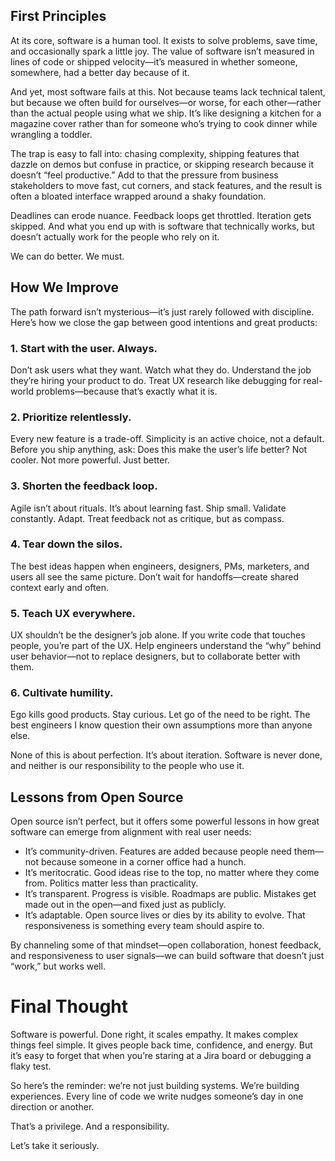 ## First Principles

At its core, software is a human tool. It exists to solve problems, save time, and occasionally spark a little joy. The value of software isn’t measured in lines of code or shipped velocity—it’s measured in whether someone, somewhere, had a better day because of it.

And yet, most software fails at this. Not because teams lack technical talent, but because we often build for ourselves—or worse, for each other—rather than the actual people using what we ship. It’s like designing a kitchen for a magazine cover rather than for someone who’s trying to cook dinner while wrangling a toddler.

The trap is easy to fall into: chasing complexity, shipping features that dazzle on demos but confuse in practice, or skipping research because it doesn’t “feel productive.” Add to that the pressure from business stakeholders to move fast, cut corners, and stack features, and the result is often a bloated interface wrapped around a shaky foundation.

Deadlines can erode nuance. Feedback loops get throttled. Iteration gets skipped. And what you end up with is software that technically works, but doesn’t actually work for the people who rely on it.

We can do better. We must.

## How We Improve

The path forward isn’t mysterious—it’s just rarely followed with discipline. Here’s how we close the gap between good intentions and great products:

### 1. Start with the user. Always.

Don’t ask users what they want. Watch what they do. Understand the job they’re hiring your product to do. Treat UX research like debugging for real-world problems—because that’s exactly what it is.

### 2. Prioritize relentlessly.

Every new feature is a trade-off. Simplicity is an active choice, not a default. Before you ship anything, ask: Does this make the user’s life better? Not cooler. Not more powerful. Just better.

### 3. Shorten the feedback loop.

Agile isn’t about rituals. It’s about learning fast. Ship small. Validate constantly. Adapt. Treat feedback not as critique, but as compass.

### 4. Tear down the silos.

The best ideas happen when engineers, designers, PMs, marketers, and users all see the same picture. Don’t wait for handoffs—create shared context early and often.

### 5. Teach UX everywhere.

UX shouldn’t be the designer’s job alone. If you write code that touches people, you’re part of the UX. Help engineers understand the “why” behind user behavior—not to replace designers, but to collaborate better with them.

### 6. Cultivate humility.

Ego kills good products. Stay curious. Let go of the need to be right. The best engineers I know question their own assumptions more than anyone else.

None of this is about perfection. It’s about iteration. Software is never done, and neither is our responsibility to the people who use it.

## Lessons from Open Source

Open source isn’t perfect, but it offers some powerful lessons in how great software can emerge from alignment with real user needs:

- It’s community-driven. Features are added because people need them—not because someone in a corner office had a hunch.
- It’s meritocratic. Good ideas rise to the top, no matter where they come from. Politics matter less than practicality.
- It’s transparent. Progress is visible. Roadmaps are public. Mistakes get made out in the open—and fixed just as publicly.
- It’s adaptable. Open source lives or dies by its ability to evolve. That responsiveness is something every team should aspire to.

By channeling some of that mindset—open collaboration, honest feedback, and responsiveness to user signals—we can build software that doesn’t just “work,” but works well.

# Final Thought

Software is powerful. Done right, it scales empathy. It makes complex things feel simple. It gives people back time, confidence, and energy. But it’s easy to forget that when you’re staring at a Jira board or debugging a flaky test.

So here’s the reminder: we’re not just building systems. We’re building experiences. Every line of code we write nudges someone’s day in one direction or another.

That’s a privilege. And a responsibility.

Let’s take it seriously.
